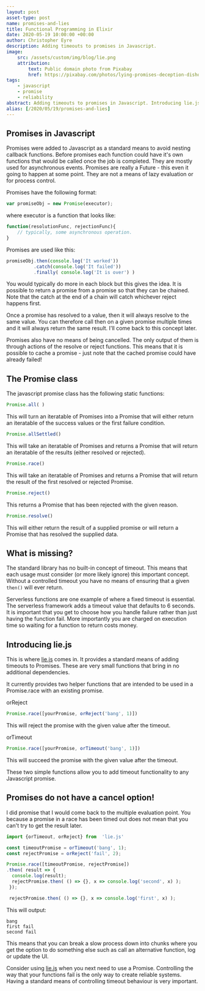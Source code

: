 ```yaml
---
layout: post
asset-type: post
name: promises-and-lies
title: Functional Programming in Elixir
date: 2020-05-19 10:00:00 +00:00
author: Christopher Eyre
description: Adding timeouts to promises in Javascript.
image:
    src: /assets/custom/img/blog/lie.png
    attribution:
        text: Public domain photo from Pixabay
        href: https://pixabay.com/photos/lying-promises-deception-dishonesty-1562272/
tags:
    - javascript
    - promise
    - reliability
abstract: Adding timeouts to promises in Javascript. Introducing lie.js 
alias: [/2020/05/19/promises-and-lies]
---
```


## Promises in Javascript

Promises were added to Javascript as a standard means to avoid nesting callback functions.
Before promises each function could have it's own functions that would be called once the job is completed. They are mostly used for asynchronous events. Promises are really a Future - this even it going to happen at some point. They are not a means of lazy evaluation or for process control.

Promises have the following format:

```javascript
var promiseObj = new Promise(executor);
```

where executor is a function that looks like:

```javascript
function(resolutionFunc, rejectionFunc){
    // typically, some asynchronous operation.
}
``` 

Promises are used like this:

```javascript
promiseObj.then(console.log('It worked'))
          .catch(console.log('It failed'))
          .finally( console.log('It is over') )
```

You would typically do more in each block but this gives the idea. It is possible to return a promise from a promise so that they can be chained. Note that the catch at the end of a chain will catch whichever reject happens first.

Once a promise has resolved to a value, then it will always resolve to the same value.
You can therefore call then on a given promise multiple times and it will always return the same result. I'll come back to this concept later.

Promises also have no means of being cancelled. The only output of them is through actions of the resolve or reject functions. This means that it is possible to cache a promise - just note that the cached promise could have already failed!

## The Promise class

The javascript promise class has the following static functions:

```Javascript
Promise.all( ) 
```

This will turn an iteratable of Promises into a Promise that will either return an iteratable of the success values or the first failure condition.

```Javascript
Promise.allSettled()
```

This will take an iteratable of Promises and returns a Promise that will return an iteratable of the results (either resolved or rejected).

```Javascript
Promise.race()
```

This will take an iteratable of Promises and returns a Promise that will return the result of the first resolved or rejected Promise.

```Javascript
Promise.reject()
```

This returns a Promise that has been rejected with the given reason.  

```Javascript
Promise.resolve()
```

This will either return the result of a supplied promise or will return a Promise that has resolved the supplied data.

## What is missing?

The standard library has no built-in concept of timeout. This means that each usage must consider (or more likely ignore) this important concept. Without a controlled timeout you have no means of ensuring that a given ```then()``` will ever return.

Serverless functions are one example of where a fixed timeout is essential. The serverless framework adds a timeout value that defaults to 6 seconds. It is important that you get to choose how you handle failure rather than just having the function fail.
More importantly you are charged on execution time so waiting for a function to return costs money. 

## Introducing lie.js

This is where [lie.js](https://www.npmjs.com/package/lie.js) comes in. It provides a standard means of adding timeouts to Promises. These are very small functions that bring in no additional dependencies.

It currently provides two helper functions that are intended to be used in a Promise.race with an existing promise.

orReject

```javascript
Promise.race([yourPromise, orReject('bang', 1)])
```

This will reject the promise with the given value after the timeout.

orTimeout

```javascript
Promise.race([yourPromise, orTimeout('bang', 1)])
```

This will succeed the promise with the given value after the timeout.

These two simple functions allow you to add timeout functionality to any Javascript promise.

## Promises do not have a cancel option!

I did promise that I would come back to the multiple evaluation point. You because a promise in a race has been timed out does not mean that you can't try to get the result later.

```javascript
import {orTimeout, orReject} from  'lie.js'

const timeoutPromise = orTimeout('bang', 1);
const rejectPromise = orReject('fail', 2);

Promise.race([timeoutPromise, rejectPromise])
.then( result => {
  console.log(result);
  rejectPromise.then( () => {}, x => console.log('second', x) );
 });

 rejectPromise.then( () => {}, x => console.log('first', x) );
```

This will output:

```
bang
first fail
second fail
```

This means that you can break a slow process down into chunks where you get the option to do something else such as call an alternative function, log or update the UI. 

Consider using [lie.js](https://www.npmjs.com/package/lie.js) when you next need to use a Promise. Controlling the way that your functions fail is the only way to create reliable systems.
Having a standard means of controlling timeout behaviour is very important.
